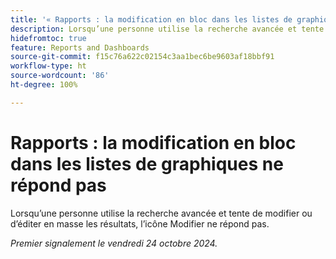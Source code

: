 ```yaml
---
title: '« Rapports : la modification en bloc dans les listes de graphiques ne répond pas »'
description: Lorsqu’une personne utilise la recherche avancée et tente de modifier ou d’éditer en masse les résultats, l’icône Modifier ne répond pas.
hidefromtoc: true
feature: Reports and Dashboards
source-git-commit: f15c76a622c02154c3aa1bec6be9603af18bbf91
workflow-type: ht
source-wordcount: '86'
ht-degree: 100%

---
```


# Rapports : la modification en bloc dans les listes de graphiques ne répond pas

Lorsqu’une personne utilise la recherche avancée et tente de modifier ou d’éditer en masse les résultats, l’icône Modifier ne répond pas.

_Premier signalement le vendredi 24 octobre 2024._
